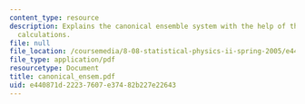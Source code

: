 ```yaml
---
content_type: resource
description: Explains the canonical ensemble system with the help of theorems and
  calculations.
file: null
file_location: /coursemedia/8-08-statistical-physics-ii-spring-2005/e440871d22237607e37482b227e22643_canonical_ensem.pdf
file_type: application/pdf
resourcetype: Document
title: canonical_ensem.pdf
uid: e440871d-2223-7607-e374-82b227e22643
---
```

